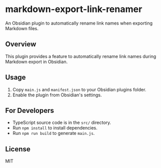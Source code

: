 # markdown-export-link-renamer

An Obsidian plugin to automatically rename link names when exporting Markdown files.

## Overview
This plugin provides a feature to automatically rename link names during Markdown export in Obsidian.

## Usage
1. Copy `main.js` and `manifest.json` to your Obsidian plugins folder.
2. Enable the plugin from Obsidian's settings.

## For Developers
- TypeScript source code is in the `src/` directory.
- Run `npm install` to install dependencies.
- Run `npm run build` to generate `main.js`.

## License
MIT
